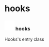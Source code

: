 # hooks

### <img src="../../.gitbook/assets/base.png" width="32" height="32" /> hooks
Hooks's entry class<br>
